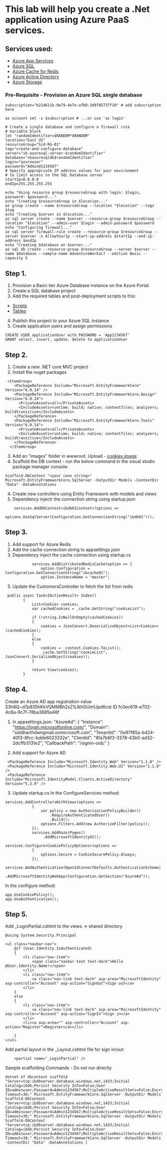 # This lab will help you create a .Net application using Azure PaaS services.

## Services used:

- [Azure App Services](https://azure.microsoft.com/en-us/products/app-service/)
- [Azure SQL](https://azure.microsoft.com/en-in/products/azure-sql/database/)
- [Azure Cache for Redis](https://azure.microsoft.com/en-in/products/cache/)
- [Azure Active Directory](https://azure.microsoft.com/en-us/products/active-directory/)
- [Azure Storage](https://azure.microsoft.com/en-us/products/category/storage/)

### Pre-Requisite - Provision an Azure SQL single database

```
subscription="b214611b-9a79-4e7e-afb0-3d9785737f10" # add subscription here

az account set -s $subscription # ...or use 'az login'
```
```
# Create a single database and configure a firewall rule
# Variable block
let "randomIdentifier=$RANDOM*$RANDOM"
location="East US"
resourceGroup="Sid-RG-01"
tag="create-and-configure-database"
server="sb-azuresql-server-$randomIdentifier"
database="sbazuresqldb$randomIdentifier"
login="azureuser"
password="Admin@1234567"
# Specify appropriate IP address values for your environment
# to limit access to the SQL Database server
startIp=0.0.0.0
endIp=255.255.255.255

echo "Using resource group $resourceGroup with login: $login, password: $password..."
echo "Creating $resourceGroup in $location..."
az group create --name $resourceGroup --location "$location" --tags $tag
echo "Creating $server in $location..."
az sql server create --name $server --resource-group $resourceGroup --location "$location" --admin-user $login --admin-password $password
echo "Configuring firewall..."
az sql server firewall-rule create --resource-group $resourceGroup --server $server -n AllowYourIp --start-ip-address $startIp --end-ip-address $endIp
echo "Creating $database on $server..."
az sql db create --resource-group $resourceGroup --server $server --name $database --sample-name AdventureWorksLT --edition Basic --capacity 5

```

## Step 1.
1. Provision a Basic tier Azure Database instance on the Azure Portal
2. Create a SQL database project 
3. Add the required tables and post-deployment scripts to this:

- [Scripts](https://github.com/Developing-Scalable-Apps-using-Azure/International-Bakers/tree/master/InternationalCookies.DataBase/Scripts)
- [Tables](https://github.com/Developing-Scalable-Apps-using-Azure/International-Bakers/tree/master/InternationalCookies.DataBase/Tables)

4. Publish this project to your Azure SQL instance
5. Create application users and assign permissions
```
CREATE USER applicationUser with PASSWORD = 'App1234567'
GRANT select, insert, update, delete to applicationUser
```

## Step 2.
1. Create a new .NET core MVC project 
2. Install the nuget packages
```
 <ItemGroup>
    <PackageReference Include="Microsoft.EntityFrameworkCore" Version="6.0.14" />
    <PackageReference Include="Microsoft.EntityFrameworkCore.Design" Version="6.0.14">
      <PrivateAssets>all</PrivateAssets>
      <IncludeAssets>runtime; build; native; contentfiles; analyzers; buildtransitive</IncludeAssets>
    </PackageReference>
    <PackageReference Include="Microsoft.EntityFrameworkCore.Tools" Version="6.0.14">
      <PrivateAssets>all</PrivateAssets>
      <IncludeAssets>runtime; build; native; contentfiles; analyzers; buildtransitive</IncludeAssets>
    </PackageReference>
  </ItemGroup>
  ```
3. Add an "images" folder in wwwroot. Upload - [cookies image](https://github.com/Developing-Scalable-Apps-using-Azure/International-Bakers/blob/master/InternationalBakers/wwwroot/images/cookie.jpg)
3. Scaffold the DB context - run the below command in the visual studio package manager console:
```
Scaffold-DbContext "<your conn string>" Microsoft.EntityFrameworkCore.SqlServer -OutputDir Models -ContextDir "Data" -DataAnnotations
```
4. Create new controllers using Entity Framework with models and views
5. Dependency injectr the connection string using startup.json
```
    services.AddDbContext<ibdb01Context>(options =>
    options.UseSqlServer(Configuration.GetConnectionString("ibdb01")));
```

## Step 3.
1. Add support for Azure Redis
	  <PackageReference Include="Microsoft.Extensions.Caching.Redis" Version="2.2.0" />
	  <PackageReference Include="StackExchange.Redis" Version="2.2.88" />
3. Add the cache connection string to appsettings.json
4. Dependency inject the cache connection using startup.cs
```
            services.AddDistributedRedisCache(option => {
                option.Configuration = Configuration.GetConnectionString("ibcache01");
                option.InstanceName = "master";
```
5. Update the CustomersController to fetch the list from redis
```
 public async Task<IActionResult> Index()
        {
            List<Cookie> cookies;
            var cachedCookies = _cache.GetString("cookieList");

            if (!string.IsNullOrEmpty(cachedCookies))
            {
                cookies = JsonConvert.DeserializeObject<List<Cookie>>(cachedCookies);
            }
            else
            {
                cookies = _context.Cookies.ToList();
                _cache.SetString("cookieList", JsonConvert.SerializeObject(cookies));
            }

            return View(cookies);
        }
```


## Step 4.
Create an Azure AD app registration
value
S3h8Q~d7p835hKkVQMMBh2sZ1LIkhGUm1Jpd6cst
ID
fc0ec619-e702-4c8a-9c7f-78ba3685a46f
1. In appsettings.json:
     "AzureAd": {
        "Instance": "https://login.microsoftonline.com/",
        "Domain": "siddharthdwngmail.onmicrosoft.com",
        "TenantId": "0e97f85a-b424-40f3-8fcc-bdde6023332e",
        "ClientId": "8fa7b6f3-3378-43b0-ad32-2dcffb3131e2",
        "CallbackPath": "/signin-oidc"
      }

2. Add support for Azure AD
```
 <PackageReference Include="Microsoft.Identity.Web" Version="1.1.0" />
 <PackageReference Include="Microsoft.Identity.Web.UI" Version="1.1.0" />
 <PackageReference Include="Microsoft.IdentityModel.Clients.ActiveDirectory" Version="5.2.9" />
 ```
3. Update startup.cs
In the ConfigureServices method:
```
services.AddControllersWithViews(options =>
            {
                var policy = new AuthorizationPolicyBuilder()
                    .RequireAuthenticatedUser()
                    .Build();
                options.Filters.Add(new AuthorizeFilter(policy));
            });
            services.AddRazorPages()
                 .AddMicrosoftIdentityUI();
                 
services.Configure<CookiePolicyOptions>(options =>
            {
                options.Secure = CookieSecurePolicy.Always;
            });
            services.AddAuthentication(OpenIdConnectDefaults.AuthenticationScheme)
                .AddMicrosoftIdentityWebApp(Configuration.GetSection("AzureAd"));
```         
In the configure method:
 
```
app.UseCookiePolicy();
app.UseAuthentication();
```                
## Step 5.
Add _LoginPartial.cshtml to the views -> shared directory
```
@using System.Security.Principal

<ul class="navbar-nav">
    @if (User.Identity.IsAuthenticated)
    {
        <li class="nav-item">
            <span class="navbar-text text-dark">Hello @User.Identity.Name!</span>
        </li>
        <li class="nav-item">
            <a class="nav-link text-dark" asp-area="MicrosoftIdentity" asp-controller="Account" asp-action="SignOut">Sign out</a>
        </li>
    }
    else
    {
        <li class="nav-item">
            <a class="nav-link text-dark" asp-area="MicrosoftIdentity" asp-controller="Account" asp-action="SignIn">Sign in</a>
        </li>
        <li><a asp-area="" asp-controller="Account" asp-action="Register">Register</a></li>

    }
</ul>
```
Add partial layout in the _Layout.cshtml file for sign in/out:
```
	<partial name="_LoginPartial" />
```

	

Sample scaffolding Commands - Do not run directly
```
dotnet ef dbcontext scaffold "Server=tcp:ibdbserver.database.windows.net,1433;Initial Catalog=ibdb;Persist Security Info=False;User ID=adminuser;Password=Admin1234567;MultipleActiveResultSets=False;Encrypt=True;TrustServerCertificate=False;Connection Timeout=30;" Microsoft.EntityFrameworkCore.SqlServer -OutputDir Models
Scaffold-DbContext "Server=tcp:ibdbserver.database.windows.net,1433;Initial Catalog=ibdb;Persist Security Info=False;User ID=adminuser;Password=Admin1234567;MultipleActiveResultSets=False;Encrypt=True;TrustServerCertificate=False;Connection Timeout=30;" Microsoft.EntityFrameworkCore.SqlServer -OutputDir Models
Scaffold-DbContext "Server=tcp:ibdbserver.database.windows.net,1433;Initial Catalog=ibdb;Persist Security Info=False;User ID=adminuser;Password=Admin1234567;MultipleActiveResultSets=False;Encrypt=True;TrustServerCertificate=False;Connection Timeout=30;" Microsoft.EntityFrameworkCore.SqlServer -OutputDir Models -ContextDir "Data" -DataAnnotations |
```
        
